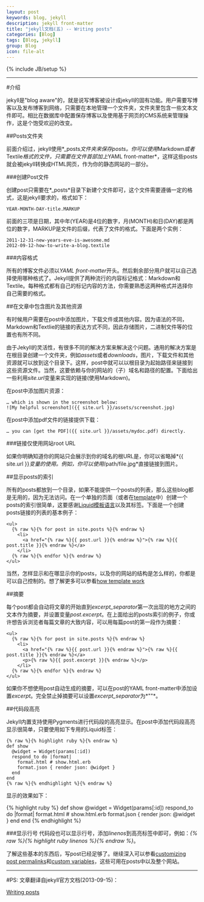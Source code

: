 ```yaml
---
layout: post
keywords: blog, jekyll
description: jekyll front-matter
title: "jekyll文档(五) -- Writing posts"
categories: [Blog]
tags: [Blog, jekyll]
group: Blog
icon: file-alt
---
```

{% include JB/setup %}

***
#介绍

jekyll是"blog aware"的，就是说写博客被设计成jekyll的固有功能。用户需要写博客以及发布博客到网络，只需要在本地管理一个文件夹，文件夹里包含一些文本文件即可。相比在数据库中配置保存博客以及使用基于网页的CMS系统来管理操作，这是个饱受欢迎的改变。

##Posts文件夹

前面介绍过，jekyll使用*\_posts*文件夹来保存posts。你可以使用*Markdown*或者*Textile*格式的文件，只需要在文件首部加上*YAML front-matter*，这样这些posts就会被jekyll转换成HTML网页，作为你的静态网站的一部分。

###创建Post文件

创建post只需要在*\_posts*目录下新建个文件即可，这个文件需要遵循一定的格式，这是jekyll要求的，格式如下：

    YEAR-MONTH-DAY-title.MARKUP

前面的三项是日期，其中年(YEAR)是4位的数字，月(MONTH)和日(DAY)都是两位的数字，MARKUP是文件的后缀，代表了文件的格式。下面是两个实例：

    2011-12-31-new-years-eve-is-awesome.md
    2012-09-12-how-to-write-a-blog.textile

###内容格式

所有的博客文件必须以*YAML front-matter*开头。然后剩余部分用户就可以自己选择使用哪种格式了。Jekyll提供了两种流行的内容标记格式：Markdown和Textile。每种格式都有自己的标记内容的方法，你需要熟悉这两种格式并选择你自己需要的格式。

##在文章中包含图片及其他资源

有时候用户需要在post中添加图片，下载文件或其他内容。因为语法的不同，Markdown和Textlie的链接的表达方式不同，因此存储图片，二进制文件等的位置也有所不同。

由于Jekyll的灵活性，有很多不同的解决方案来解决这个问题。通用的解决方案是在根目录创建一个文件夹，例如*assets*或者*downloads*，图片，下载文件和其他资源就可以放到这个目录下。这样，post中就可以以根目录为起始路径来链接到这些资源文件。当然，这要依赖与你的网站的（子）域名和路径的配置。下面给出一些利用*site.url*变量来实现的链接(使用Markdown)。

在post中添加图片资源：

    … which is shown in the screenshot below:
    ![My helpful screenshot]({{ site.url }}/assets/screenshot.jpg)
    
在post中添加pdf文件的链接提供下载：

    … you can [get the PDF]({{ site.url }}/assets/mydoc.pdf) directly.

###链接仅使用网站root URL

如果你明确知道你的网站只会展示到你的域名的根URL是，你可以省略掉*\{\{ site.url \}\}*变量的使用。例如，你可以使用*/path/file.jpg*直接链接到图片。

##显示posts的索引

所有的posts都放到一个目录，如果不能提供一个posts的列表，那么这些blog都是无用的，因为无法访问。在一个单独的页面（或者在[template](http://jekyllrb.com/docs/templates/)中）创建一个posts的索引很简单，这要感谢[Liquid模板语言](http://wiki.shopify.com/Liquid)以及其标签。下面是一个创建posts链接的列表的基本例子：

    <ul>
      {% raw %}{% for post in site.posts %}{% endraw %}
        <li>
          <a href="{% raw %}{{ post.url }}{% endraw %}">{% raw %}{{ post.title }}{% endraw %}</a>
        </li>
      {% raw %}{% endfor %}{% endraw %}
    </ul>

当然，怎样显示和在哪显示你的posts，以及你的网站的结构是怎么样的，你都是可以自己控制的。想了解更多可以参看[how template work](http://jekyllrb.com/docs/templates/)

##摘要

每个post都会自动将文章的开始直到*excerpt_separator*第一次出现的地方之间的文本作为摘要，并设置变量*post.excerpt*。在上面给出的posts索引的例子，你或许想告诉浏览者每篇文章的大致内容，可以用每篇post的第一段作为摘要：

    <ul>
      {% raw %}{% for post in site.posts %}{% endraw %}
        <li>
          <a href="{% raw %}{{ post.url }}{% endraw %}">{% raw %}{{ post.title }}{% endraw %}</a>
          <p>{% raw %}{{ post.excerpt }}{% endraw %}</p>
        </li>
      {% raw %}{% endfor %}{% endraw %}
    </ul>

如果你不想使用post自动生成的摘要，可以在post的YAML front-matter中添加设置*excerpt*。完全禁止掉摘要可以设置*excerpt_separator*为*""*。

##代码段高亮

Jekyll内置支持使用Pygments进行代码段的高亮显示。在post中添加代码段高亮显示很简单，只要使用如下专用的Liquid标签：

    {% raw %}{% highlight ruby %}{% endraw %}
    def show
      @widget = Widget(params[:id])
      respond_to do |format|
        format.html # show.html.erb
        format.json { render json: @widget }
      end
    end
    {% raw %}{% endhighlight %}{% endraw %}

显示的效果如下：

{% highlight ruby %}
def show
  @widget = Widget(params[:id])
  respond_to do |format|
    format.html # show.html.erb
    format.json { render json: @widget }
  end
end
{% endhighlight %}

###显示行号
代码段也可以显示行号，添加*linenos*到高亮标签中即可，例如：*{% raw %}{% highlight ruby linenos %}{% endraw %}*。

了解这些基本的东西后，写post已经足够了。继续深入可以参看[customizing post permalinks](http://jekyllrb.com/docs/permalinks/)和[custom variables](http://jekyllrb.com/docs/variables/)，这些可用在posts中以及整个网站。

***
#PS:
文章翻译自jekyll官方文档(2013-09-15)：

[Writing posts](http://jekyllrb.com/docs/posts/)